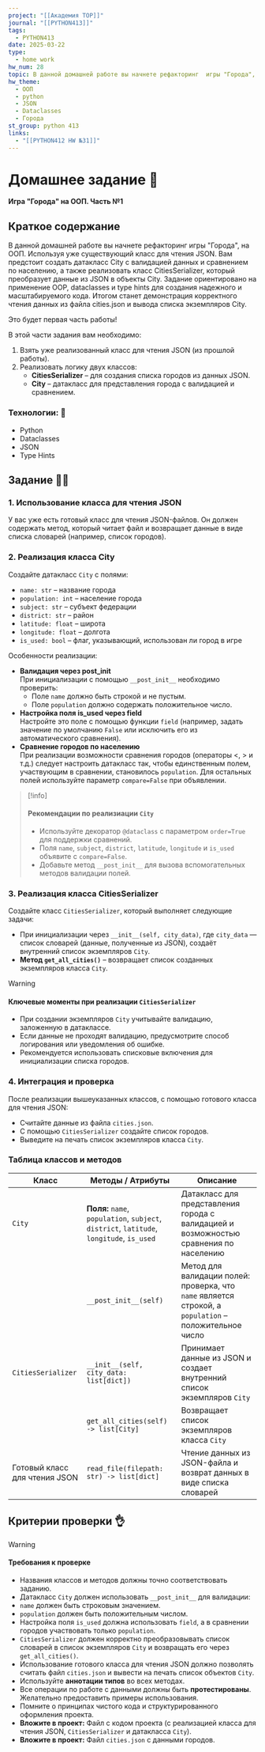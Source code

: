 ```yaml
---
project: "[[Академия TOP]]"
journal: "[[PYTHON413]]"
tags:
  - PYTHON413
date: 2025-03-22
type:
  - home work
hw_num: 28
topic: В данной домашней работе вы начнете рефакторинг  игры "Города", на ООП. Используя уже существующий класс для чтения JSON. Вам предстоит создать датакласс City с валидацией данных и сравнением по населению, а также реализовать класс CitiesSerializer, который преобразует данные из JSON в объекты City. Задание ориентировано на применение OOP, dataclasses и type hints для создания надежного и масштабируемого кода. Итогом станет демонстрация корректного чтения данных из файла cities.json и вывода списка экземпляров City.
hw_theme:
  - ООП
  - python
  - JSON
  - Dataclasses
  - Города
st_group: python 413
links:
  - "[[PYTHON412 HW №31]]"
---
```



# Домашнее задание 📃  
**Игра "Города" на ООП. Часть №1**

## Краткое содержание  

В данной домашней работе вы начнете рефакторинг  игры "Города", на ООП. Используя уже существующий класс для чтения JSON. Вам предстоит создать датакласс City с валидацией данных и сравнением по населению, а также реализовать класс CitiesSerializer, который преобразует данные из JSON в объекты City. Задание ориентировано на применение OOP, dataclasses и type hints для создания надежного и масштабируемого кода. Итогом станет демонстрация корректного чтения данных из файла cities.json и вывода списка экземпляров City.

Это будет первая часть работы!

В этой части задания вам необходимо:  
1. Взять уже реализованный класс для чтения JSON (из прошлой работы).  
2. Реализовать логику двух классов:  
   - **CitiesSerializer** – для создания списка городов из данных JSON.  
   - **City** – датакласс для представления города с валидацией и сравнением.

### Технологии: 🦾  
- Python  
- Dataclasses  
- JSON  
- Type Hints

## Задание 👷‍♂️

### 1. Использование класса для чтения JSON 

У вас уже есть готовый класс для чтения JSON-файлов. Он должен содержать метод, который читает файл и возвращает данные в виде списка словарей (например, список городов).

### 2. Реализация класса City  
Создайте датакласс `City` с полями:  
- `name: str` – название города  
- `population: int` – население города  
- `subject: str` – субъект федерации  
- `district: str` – район  
- `latitude: float` – широта  
- `longitude: float` – долгота  
- `is_used: bool` – флаг, указывающий, использован ли город в игре  

Особенности реализации:  
- **Валидация через post_init**  
  При инициализации с помощью `__post_init__` необходимо проверить:  
  - Поле `name` должно быть строкой и не пустым.  
  - Поле `population` должно содержать положительное число.  
- **Настройка поля is_used через field**  
  Настройте это поле с помощью функции `field` (например, задать значение по умолчанию `False` или исключить его из автоматического сравнения).  
- **Сравнение городов по населению**  
  При реализации возможности сравнения городов (операторы <, > и т.д.) следует настроить датакласс так, чтобы единственным полем, участвующим в сравнении, становилось `population`. Для остальных полей используйте параметр `compare=False` при объявлении.

>[!info]
>#### Рекомендации по реализиации `City`
>- Используйте декоратор `@dataclass` с параметром `order=True` для поддержки сравнений.
>- Поля `name`, `subject`, `district`, `latitude`, `longitude` и `is_used` объявите с `compare=False`.
>- Добавьте метод `__post_init__` для вызова вспомогательных методов валидации полей.

### 3. Реализация класса CitiesSerializer  
Создайте класс `CitiesSerializer`, который выполняет следующие задачи:  
- При инициализации через `__init__(self, city_data)`, где `city_data` — список словарей (данные, полученные из JSON), создаёт внутренний список экземпляров `City`.  
- **Метод `get_all_cities()`** – возвращает список созданных экземпляров класса `City`.

>[!warning]
>#### Ключевые моменты при реализации `CitiesSerializer`
>- При создании экземпляров `City` учитывайте валидацию, заложенную в датаклассе.
>- Если данные не проходят валидацию, предусмотрите способ логирования или уведомления об ошибке.
>- Рекомендуется использовать списковые включения для инициализации списка городов.

### 4. Интеграция и проверка  
После реализации вышеуказанных классов, с помощью готового класса для чтения JSON:  
- Считайте данные из файла `cities.json`.  
- С помощью `CitiesSerializer` создайте список городов.  
- Выведите на печать список экземпляров класса `City`.

### Таблица классов и методов

| Класс             | Методы / Атрибуты                                                                                              | Описание                                                                                  |
| ----------------- | ------------------------------------------------------------------------------------------------------------- | ----------------------------------------------------------------------------------------- |
| `City`            | **Поля:** `name`, `population`, `subject`, `district`, `latitude`, `longitude`, `is_used`                      | Датакласс для представления города с валидацией и возможностью сравнения по населению      |
|                   | `__post_init__(self)`                                                                                          | Метод для валидации полей: проверка, что `name` является строкой, а `population` – положительное число  |
| `CitiesSerializer`| `__init__(self, city_data: list[dict])`                                                                        | Принимает данные из JSON и создает внутренний список экземпляров `City`                     |
|                   | `get_all_cities(self) -> list[City]`                                                                            | Возвращает список экземпляров класса `City`                                               |
| Готовый класс для чтения JSON | `read_file(filepath: str) -> list[dict]`                                                             | Чтение данных из JSON-файла и возврат данных в виде списка словарей                         |

## Критерии проверки 👌

>[!warning]
>#### Требования к проверке
>- Названия классов и методов должны точно соответствовать заданию.
>- Датакласс `City` должен использовать `__post_init__` для валидации:
 > - `name` должен быть строковым значением.
>  - `population` должен быть положительным числом.
>- Настройка поля `is_used` должна использовать `field`, а в сравнении городов участвовать только `population`.
>- `CitiesSerializer` должен корректно преобразовывать список словарей в список экземпляров `City` и возвращать его через `get_all_cities()`.
>- Использование готового класса для чтения JSON должно позволять считать файл `cities.json` и вывести на печать список объектов `City`.
>-  Используйте **аннотации типов** во всех методах.
>- Все операции по работе с данными должны быть **протестированы**. Желательно предоставить примеры использования.
>- Помните о принципах чистого кода и структурированного оформления проекта.
>- **Вложите в проект:** Файл с кодом проекта (с реализацией класса для чтения JSON, `CitiesSerializer` и датакласса `City`).  
> - **Вложите в проект:** Файл `cities.json` с данными городов.

